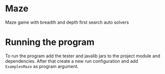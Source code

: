 # Maze
Maze game with breadth and depth first search auto solvers

# Running the program
To run the program add the tester and javalib jars to the project module and dependencies. After that create a new run configuration and add ```ExamplesMaze``` as program argument.
